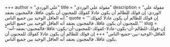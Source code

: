+++
author = "علي الوردي"
title = "مقولة علي الوردي"
description = "مقولة علي الوردي: إن قولك للظالم أن يكون عادلا كقولك للمجنون أن يكون عاقلا، فالمجنون يعتقد أنه العاقل الوحيد بين جميع الناس."
quote = '''إن قولك للظالم أن يكون عادلا كقولك للمجنون أن يكون عاقلا، فالمجنون يعتقد أنه العاقل الوحيد بين جميع الناس.'''
slug = "إن-قولك-للظالم-أن-يكون-عادلا-كقولك-للمجنون-أن-يكون-عاقلا-فالمجنون-يعتقد-أنه-العاقل-الوحيد-بين-جميع-الناس"
+++
إن قولك للظالم أن يكون عادلا كقولك للمجنون أن يكون عاقلا، فالمجنون يعتقد أنه العاقل الوحيد بين جميع الناس.
